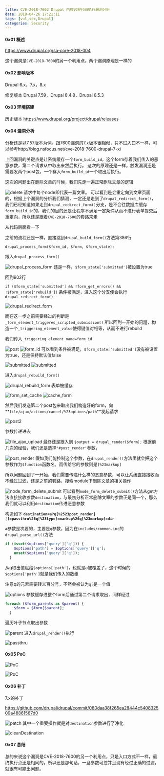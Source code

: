 ```yaml
---
title: CVE-2018-7602 Drupal 内核远程代码执行漏洞分析
date: 2018-04-26 17:21:11
tags: [vul,sec,Drupal]
categories: Security
---
```


#### 0x01 概述
https://www.drupal.org/sa-core-2018-004

这个漏洞是`CVE-2018-7600`的另一个利用点，两个漏洞原理是一样的

#### 0x02 影响版本
Drupal 6.x，7.x，8.x

修复版本
Drupal 7.59，Drupal 8.4.8，Drupal 8.5.3

#### 0x03 环境搭建
历史版本
https://www.drupal.org/project/drupal/releases


#### 0x04 漏洞分析
分析还是以7.57版本为例。跟7600漏洞的7.x版本很相似，只不过入口不一样，可以参考http://blog.nsfocus.net/cve-2018-7600-drupal-7-x/

上回漏洞的关键点是让系统缓存一个`form_build_id`，这个form存着我们传入的恶意参数，第二个请求从中取出来然后执行。
这次的原理还是一样，触发漏洞还是需要发两个post包，一个存入`form_build_id`一个取出后执行。

这次的问题出在删除文章的时候，我们先走一遍正常删除文章的逻辑

![delete](https://ob5vt1k7f.qnssl.com/VGL3Y)
请求中每个node即代表一篇文章。
可以看到是会重定向到文章页面的，根据上个漏洞的分析我们猜测，一定还是走到了`drupal_redirect_form()`，我们已经知道如果走到`drupal_redirect_form()`分支，是不会往数据库缓存`form_build_id`的，我们的目的还是让程序不满足一定条件从而不进行表单提交后重定向，所以还是跟着`CVE-2018-7600`的套路来走

从代码层面看一下

之前的流程还是一样，直接跳到`drupal_build_form()`方法第386行
```
drupal_process_form($form_id, $form, $form_state);
```
跟入`drupal_process_form()`

![drupal_process_form](https://ob5vt1k7f.qnssl.com/w0cQZ)
还是一样，`$form_state['submitted']`被设置为true

回到902行

`if ($form_state['submitted'] && !form_get_errors() && !$form_state['rebuild'])`
条件被满足，进入这个分支便会执行`drupal_redirect_form()`

![drupal_redirect_form](https://ob5vt1k7f.qnssl.com/aoYne)

而在这一步之前需要经过的判断是`_form_element_triggered_scripted_submission()`
所以回到一开始的问题，构造一个`_triggering_element_value`使得键值对相等，从而不进行rebuild

我们传入`_triggering_element_name=form_id`

![post](https://ob5vt1k7f.qnssl.com/UBCWM)
![form_id](https://ob5vt1k7f.qnssl.com/Rbrm4)
可以看到条件被满足，`$form_state['submitted']`没有被设置为true，还是保持默认值false

![submitted](https://ob5vt1k7f.qnssl.com/UYLtu)
![submitted](https://ob5vt1k7f.qnssl.com/o98bE)

进入`drupal_rebuild_form()`

![drupal_rebuild_form](https://ob5vt1k7f.qnssl.com/WdeFV)
表单被缓存

![form_set_cache](https://ob5vt1k7f.qnssl.com/MCCPJ)
![cache_form](http://ob5vt1k7f.qnssl.com/U5Tej)

然后我们发送第二个post包来取出我们构造好的form，向**`file/ajax/actions/cancel/%23options/path`**发起请求

![post2](https://ob5vt1k7f.qnssl.com/voiue)

参数传递进去

![file_ajax_upload](https://ob5vt1k7f.qnssl.com/luJMk)
最终还是跟入到
`$output = drupal_render($form);`
根据前几次的经验，我们还是选择`'#post_render'`参数，

![post_render](https://ob5vt1k7f.qnssl.com/GV3Rc)
假如我们能控制这个参数，在`drupal_render()`方法里就会把这个参数作为`$function`函数名，而传给它的参数则是`[%23markup]`

所以问题回到了一开始，我们需要传递什么样的恶意参数，可以让系统直接接收而不经过过滤，还是之前的套路，搜索module下删除文章的相关操作

![node_form_delete_submit](https://ob5vt1k7f.qnssl.com/niMWz)
可以看到`node_form_delete_submit()`方法从get方法直接接收参数`destination`，与最初分析正常删除文章的参数正是同一个，那么我们就可以利用`destination`传进恶意参数

构造如下
**`destination=a?q[%2523post_render][]=passthru%26q[%23type]=markup%26q[%23markup]=dir`**

`a`参数是次要的，主要是`q`参数，因为在`includes/common.inc`的`drupal_parse_url()`方法

```php
if (isset($options['query']['q'])) {
    $options['path'] = $options['query']['q'];
    unset($options['query']['q']);
  }
```
从q取出值赋给`$options['path']`，也就是a被覆盖了，这个时候的`$options['path']`就是我们传入的数组

注意q的元素需要转义百分号，不然会被认为`q[`是一个值

![options](https://ob5vt1k7f.qnssl.com/s4o7s)
参数缓存进整个form后通过第二个请求取出，同样经过

```php
foreach ($form_parents as $parent) {
    $form = $form[$parent];
  }
```
遍历叶子节点取出参数

![parent](https://ob5vt1k7f.qnssl.com/Wgz3w)
进入`drupal_render()`执行

![passthru](https://ob5vt1k7f.qnssl.com/SsmNM)

#### 0x05 PoC
![PoC](https://ob5vt1k7f.qnssl.com/j1Yn4)

![PoC](https://ob5vt1k7f.qnssl.com/P0AEw)

#### 0x06 补丁
7.x的补丁

https://github.com/drupal/drupal/commit/080daa38f265ea28444c540832509a48861587d0

![patch](https://ob5vt1k7f.qnssl.com/2Zhjq)
其中一个重要操作就是对`destination`参数进行了净化

![cleanDestination](http://ob5vt1k7f.qnssl.com/CaZPF)

#### 0x07 总结
总的来说这个漏洞是CVE-2018-7600的另一个利用点，只是入口方式不一样，最终执行点还是相同的，所以还是那句话，一旦参数可控并且没有经过正确的过滤，就很有可能出问题。













